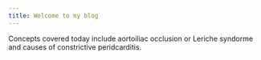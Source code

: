 ```yaml
---
title: Welcome to my blog
---
```


Concepts covered today include aortoiliac occlusion or Leriche syndorme and causes of constrictive peridcarditis. 
